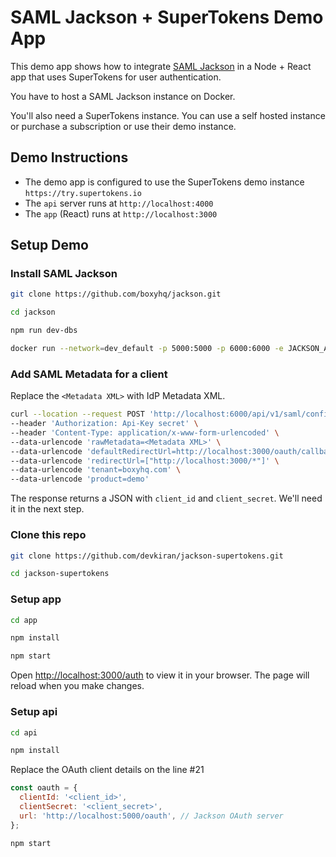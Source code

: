 # SAML Jackson + SuperTokens Demo App

This demo app shows how to integrate [SAML Jackson](https://github.com/boxyhq/jackson) in a Node + React app that uses SuperTokens for user authentication.

You have to host a SAML Jackson instance on Docker.

You'll also need a SuperTokens instance. You can use a self hosted instance or purchase a subscription or use their demo instance.

## Demo Instructions

- The demo app is configured to use the SuperTokens demo instance `https://try.supertokens.io`
- The `api` server runs at `http://localhost:4000`
- The `app` (React) runs at `http://localhost:3000`

## Setup Demo

### Install SAML Jackson

```bash
git clone https://github.com/boxyhq/jackson.git
```

```bash
cd jackson
```

```bash
npm run dev-dbs
```

```bash
docker run --network=dev_default -p 5000:5000 -p 6000:6000 -e JACKSON_API_KEYS='secret' -e DB_URL='postgres://postgres:postgres@dev-postgres-1:5432/postgres' boxyhq/jackson:40706fd
```

### Add SAML Metadata for a client

Replace the `<Metadata XML>` with IdP Metadata XML.

```bash
curl --location --request POST 'http://localhost:6000/api/v1/saml/config' \
--header 'Authorization: Api-Key secret' \
--header 'Content-Type: application/x-www-form-urlencoded' \
--data-urlencode 'rawMetadata=<Metadata XML>' \
--data-urlencode 'defaultRedirectUrl=http://localhost:3000/oauth/callback/saml-jackson' \
--data-urlencode 'redirectUrl=["http://localhost:3000/*"]' \
--data-urlencode 'tenant=boxyhq.com' \
--data-urlencode 'product=demo'
```

The response returns a JSON with `client_id` and `client_secret`. We'll need it in the next step.

### Clone this repo

```bash
git clone https://github.com/devkiran/jackson-supertokens.git
```

```bash
cd jackson-supertokens
```

### Setup app

```bash
cd app
```

```bash
npm install
```

```bash
npm start
```

Open [http://localhost:3000/auth](http://localhost:3000/auth) to view it in your browser. The page will reload when you make changes.

### Setup api

```bash
cd api
```

```bash
npm install
```

Replace the OAuth client details on the line #21

```javascript
const oauth = {
  clientId: '<client_id>',
  clientSecret: '<client_secret>',
  url: 'http://localhost:5000/oauth', // Jackson OAuth server
};
```

```bash
npm start
```
